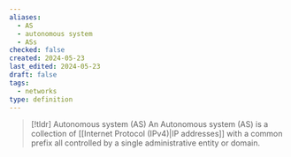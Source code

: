 ```yaml
---
aliases:
  - AS
  - autonomous system
  - ASs
checked: false
created: 2024-05-23
last_edited: 2024-05-23
draft: false
tags:
  - networks
type: definition
---
```

>[!tldr] Autonomous system (AS)
>An Autonomous system (AS) is a collection of [[Internet Protocol (IPv4)|IP addresses]] with a common prefix all controlled by a single administrative entity or domain.

